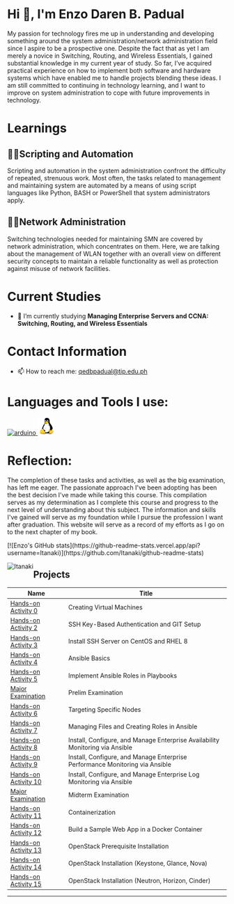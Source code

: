 # Hi 👋, I'm Enzo Daren B. Padual

My passion for technology fires me up in understanding and developing something around the system administration/network administration field since I aspire to be a prospective one. Despite the fact that as yet I am merely a novice in Switching, Routing, and Wireless Essentials, I gained substantial knowledge in my current year of study. So far, I’ve acquired practical experience on how to implement both software and hardware systems which have enabled me to handle projects blending these ideas. I am still committed to continuing in technology learning, and I want to improve on system administration to cope with future improvements in technology.



# Learnings

## 🧑‍💻Scripting and Automation

Scripting and automation in the system administration confront the difficulty of repeated, strenuous work. Most often, the tasks related to management and maintaining system are automated by a means of using script languages like Python, BASH or PowerShell that system administrators apply.

## 🛜🚆Network Administration

Switching technologies needed for maintaining SMN are covered by network administration, which concentrates on them. Here, we are talking about the management of WLAN together with an overall view on different security concepts to maintain a reliable functionality as well as protection against misuse of network facilities.

# Current Studies

- 🌱 I’m currently studying **Managing Enterprise Servers and CCNA: Switching, Routing, and Wireless Essentials**
  
# Contact Information

- 📫 How to reach me: [qedbpadual@tip.edu.ph](mailto:qedbpadual@tip.edu.ph)

# Languages and Tools I use:
<p align="left"> <a href="https://www.arduino.cc/" target="_blank" rel="noreferrer"> <img src="https://cdn.worldvectorlogo.com/logos/arduino-1.svg" alt="arduino" width="40" height="40"/> </a> <a href="https://www.linux.org/" target="_blank" rel="noreferrer"> <img src="https://raw.githubusercontent.com/devicons/devicon/master/icons/linux/linux-original.svg" alt="linux" width="40" height="40"/> </a> </p>

# Reflection:
The completion of these tasks and activities, as well as the big examination, has left me eager. The passionate approach I've been adopting has been the best decision I've made while taking this course. This compilation serves as my determination as I complete this course and progress to the next level of understanding about this subject. The information and skills I've gained will serve as my foundation while I pursue the profession I want after graduation. This website will serve as a record of my efforts as I go on to the next chapter of my book.

<p> [![Enzo's GitHub stats](https://github-readme-stats.vercel.app/api?username=Itanaki)](https://github.com/Itanaki/github-readme-stats) </p>
<p><img align="left" src="https://github-readme-stats.vercel.app/api/top-langs?username=Itanaki&show_icons=true&locale=en&layout=compact" alt="Itanaki" /></p>

## Projects

| Name         | Title      |
| ------------ | ---------- |
| [Hands-on Activity 0](https://github.com/Itanaki/Itanaki.github.io/blob/cf92e23d9410f9fe04af95526aaa8c1780cad8a5/Activity%200%20-%20Creating%20Virtual%20Machines%20in%20Microsoft%20Azure%20(Padual).pdf)   | Creating Virtual Machines   |
| [Hands-on Activity 2](https://github.com/Itanaki/Itanaki.github.io/blob/5e761d2ad07c3fe2e757eba9423b7c60f8ef8635/Activity%202%20-%20SSH%20Key-Based%20Authentication%20and%20GIT%20Setup-1%20(padual).pdf)   | SSH Key-Based Authentication and GIT Setup  |
| [Hands-on Activity 3](https://github.com/Itanaki/Itanaki.github.io/blob/5e761d2ad07c3fe2e757eba9423b7c60f8ef8635/Activity%203%20-%20Install%20SSH%20server%20on%20CentOS%20or%20RHEL%208.pdf)   | Install SSH Server on CentOS and RHEL 8    |
| [Hands-on Activity 4](https://github.com/Itanaki/HOA4)   | Ansible Basics    |
| [Hands-on Activity 5](https://github.com/Itanaki/HOA5)   | Implement Ansible Roles in Playbooks    |
| [Major Examination](https://github.com/Itanaki/Padual_PrelimExam)   | Prelim Examination    |
| [Hands-on Activity 6](https://github.com/Itanaki/HOA6)   | Targeting Specific Nodes    |
| [Hands-on Activity 7](https://github.com/Itanaki/HOA7)   | Managing Files and Creating Roles in Ansible    |
| [Hands-on Activity 8](https://github.com/Itanaki/HOA8)   | Install, Configure, and Manage Enterprise Availability Monitoring via Ansible   |
| [Hands-on Activity 9](https://github.com/Itanaki/HOA9)   | Install, Configure, and Manage Enterprise Performance Monitoring via Ansible    |
| [Hands-on Activity 10](https://github.com/Itanaki/HOA10)   | Install, Configure, and Manage Enterprise Log Monitoring via Ansible    |
| [Major Examination](https://github.com/Itanaki/CPE_MIDEXAM_PADUAL)  | Midterm Examination    |
| [Hands-on Activity 11](https://github.com/Itanaki/HOA11)   | Containerization    |
| [Hands-on Activity 12](https://github.com/Itanaki/HOA12)  | Build a Sample Web App in a Docker Container    |
| [Hands-on Activity 13](https://github.com/Itanaki/HOA13)   | OpenStack Prerequisite Installation    |
| [Hands-on Activity 14](https://github.com/Itanaki/HOA14_Ub)   | OpenStack Installation (Keystone, Glance, Nova)    |
| [Hands-on Activity 15](https://github.com/Itanaki/HOA15)   | OpenStack Installation (Neutron, Horizon, Cinder)    |
****
